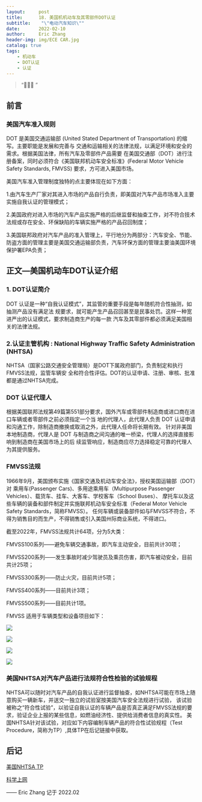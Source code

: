 ```yaml
---
layout:     post
title:      18. 美国机机动车及其零部件DOT认证
subtitle:    "\"电动汽车知识\""
date:       2022-02-10
author:     Eric Zhang
header-img: img/ECE CAR.jpg
catalog: true
tags:
    - 机动车
    - DOT认证
    - 认证
---
```


> “🙉🙉🙉 ”


## 前言

### 美国汽车准入规则
DOT 是美国交通运输部 (United Stated Department of Transportation) 的缩写。主要职能是发展和完善与
交通和运输相关的法律法规，以满足环境和安全的需求。根据美国法律，所有汽车及零部件产品需要
在美国交通部（DOT）进行注册备案，同时必须符合《美国联邦机动车安全标准》(Federal Motor Vehicle
Safety Standards, FMVSS) 要求，方可进入美国市场。

美国汽车准入管理制度独特的点主要体现在如下方面：

1.由汽车生产厂家对其进入市场的产品自行负责，即美国对汽车产品市场准入主要实施自我认证的管理模式；

2.美国政府对进入市场的汽车产品实施严格的后继监督和抽查工作，对不符合技术法规或存在安全、环保缺陷的车辆实施严格的产品召回制度；

3.美国联邦政府对汽车产品的准入管理上，平行地分为两部分：汽车安全、节能、防盗方面的管理主要是美国交通运输部负责，汽车环保方面的管理主要油美国环境保护署EPA负责；

## 正文—美国机动车DOT认证介绍
### 1. DOT认证简介
DOT 认证是一种“自我认证模式”，其监管的重要手段是每年随机符合性抽测，如抽测产品没有满足法
规要求，就可能产生产品召回甚至是民事处罚。这样一种宽进严出的认证模式，要求制造商生产的每一款
汽车及其零部件都必须满足美国相关的法律法规。

### 2.认证主管机构 : National Highway Traffic Safety Administration (NHTSA)
 NHTSA（国家公路交通安全管理局）是DOT下属政府部门，负责制定和执行FMVSS法规，监管车辆安
全和符合性评估。DOT的认证申请、注册、审核、批准都是通过NHTSA完成。

### DOT 认证代理人
根据美国联邦法规第49篇第551部分要求，国外汽车或零部件制造商或进口商在进口车辆或者零部件之前必须指定一个当
地的代理人，此代理人负责 DOT 认证申请和沟通工作，除制造商撤换或取消之外，此代理人任命将长期有效。
针对非美国本地制造商，代理人是 DOT 与制造商之间沟通的唯一桥梁，代理人的选择直接影响到制造商在美国市场上的后
续监管响应，制造商应尽力选择稳定可靠的代理人为其提供服务。

### FMVSS法规
1966年9月，美国颁布实施《国家交通及机动车安全法》，授权美国运输部（DOT）对
乘用车(Passenger Cars)、多用途乘用车（Multipurpose Passenger Vehicles）、载货车、挂车、大客车、学校客车（School Buses）、
摩托车以及这些车辆的装备和部件制定并实施联邦机动车安全标准（Federal Motor Vehicle Safety Standards，简称FMVSS）。
任何车辆或装备部件如与FMVSS不符合，不得为销售目的而生产，不得销售或引入美国州际商业系统，不得进口。

截至2022年，FMVSS法规共计64项，分为5大类：

FMVSS100系列——避免车辆交通事故，即汽车主动安全，目前共计30项；

FMVSS200系列——发生事故时减少驾驶员及乘员伤害，即汽车被动安全，目前共计25项；

FMVSS300系列——防止火灾，目前共计5项；

FMVSS400系列——目前共计3项；

FMVSS500系列——目前共计1项。

FMVSS 适用于车辆类型和设备项目如下：

![](/img/FMVSS1.JPG)

![](/img/FMVSS2.JPG)

![](/img/FMVSS3.JPG)

![](/img/FMVSS4.JPG)

### 美国NHTSA对汽车产品进行法规符合性检验的试验规程
NHTSA可以随时对汽车产品的自我认证进行监督抽查，如NHTSA可能在市场上随意购买一辆新车，并送交一独立的试验室按美国汽车安全法规进行试验，
该试验被称之“符合性试验”，以验证自我认证的车辆产品是否真正满足FMVSS法规的要求，验证企业上报的某些信息，如燃油经济性、提供给消费者信息的真实性。
美国NHTSA针对该试验，对应如下内容编制车辆产品的符合性试验规程（Test Procedure，简称为TP）,具体TP在后记链接中获取。

## 后记

[美国NHTSA TP](https://www.nhtsa.gov/vehicle-manufacturers/test-procedures) 

[科学上网](https://justmysocks.net/members/aff.php?aff=10848) 

—— Eric Zhang 记于 2022.02

